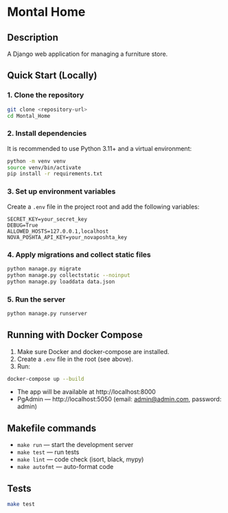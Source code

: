 # Montal Home

## Description
A Django web application for managing a furniture store.

## Quick Start (Locally)

### 1. Clone the repository
```sh
git clone <repository-url>
cd Montal_Home
```

### 2. Install dependencies
It is recommended to use Python 3.11+ and a virtual environment:
```sh
python -m venv venv
source venv/bin/activate
pip install -r requirements.txt
```

### 3. Set up environment variables
Create a `.env` file in the project root and add the following variables:
```
SECRET_KEY=your_secret_key
DEBUG=True
ALLOWED_HOSTS=127.0.0.1,localhost
NOVA_POSHTA_API_KEY=your_novaposhta_key
```

### 4. Apply migrations and collect static files
```sh
python manage.py migrate
python manage.py collectstatic --noinput
python manage.py loaddata data.json
```

### 5. Run the server
```sh
python manage.py runserver
```


## Running with Docker Compose

1. Make sure Docker and docker-compose are installed.
2. Create a `.env` file in the root (see above).
3. Run:
```sh
docker-compose up --build
```

- The app will be available at http://localhost:8000
- PgAdmin — http://localhost:5050 (email: admin@admin.com, password: admin)


## Makefile commands
- `make run` — start the development server
- `make test` — run tests
- `make lint` — code check (isort, black, mypy)
- `make autofmt` — auto-format code


## Tests
```sh
make test
```